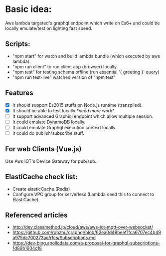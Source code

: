 # Basic idea:
Aws lambda targeted's graphql endpoint which write on Es6+ and could be locally emulate/test on lighting fast speed.

## Scripts:
- "npm start" for watch and build lambda bundle (which executed by aws lambda).
- "npm run client" to run client app (browser) locally.
- "npm test" for testing schema offline (run essential '{ greeting }' query)
- "npm run test-live" watched version of "npm test"

## Features
- [x] It should support Es2015 stuffs on Node.js runtime (transpiled).
- [x] It should be able to test locally *\*need more work**.
- [ ] It support advanced Graphiql endpoint which allow multiple session. 
- [ ] It could emulate DynamoDB locally. 
- [ ] It could emulate Graphql execution context locally. 
- [ ] It could do publish/subscribe stuff.

## For web Clients (Vue.js)
Use Aws IOT's Device Gateway for pub/sub..

## ElastiCache check list:
- Create elasticCache (Redis)
- Configure VPC group for serverless (Lambda need this to connect to ElastiCache)

## Referenced articles
- http://dev.classmethod.jp/cloud/aws/aws-iot-mqtt-over-websocket/
- https://github.com/robzhu/graphql/blob/62ea0d48beef1fca6707ec4b49a975dc700273ac/rfcs/Subscriptions.md
- https://dev-blog.apollodata.com/a-proposal-for-graphql-subscriptions-1d89b1934c18
